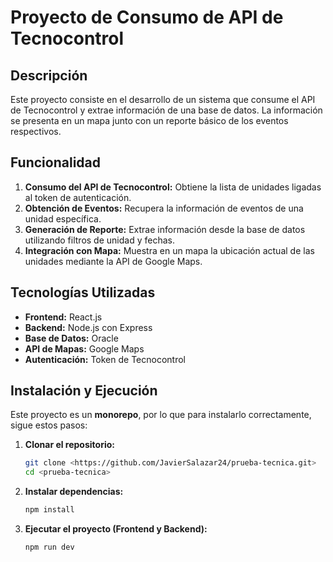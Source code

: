# Proyecto de Consumo de API de Tecnocontrol

## Descripción

Este proyecto consiste en el desarrollo de un sistema que consume el API de Tecnocontrol y extrae información de una base de datos. La información se presenta en un mapa junto con un reporte básico de los eventos respectivos.

## Funcionalidad

1. **Consumo del API de Tecnocontrol:** Obtiene la lista de unidades ligadas al token de autenticación.
2. **Obtención de Eventos:** Recupera la información de eventos de una unidad específica.
3. **Generación de Reporte:** Extrae información desde la base de datos utilizando filtros de unidad y fechas.
4. **Integración con Mapa:** Muestra en un mapa la ubicación actual de las unidades mediante la API de Google Maps.

## Tecnologías Utilizadas

- **Frontend:** React.js
- **Backend:** Node.js con Express
- **Base de Datos:** Oracle
- **API de Mapas:** Google Maps
- **Autenticación:** Token de Tecnocontrol

## Instalación y Ejecución

Este proyecto es un **monorepo**, por lo que para instalarlo correctamente, sigue estos pasos:

1. **Clonar el repositorio:**

   ```sh
   git clone <https://github.com/JavierSalazar24/prueba-tecnica.git>
   cd <prueba-tecnica>
   ```

2. **Instalar dependencias:**

   ```sh
   npm install
   ```

3. **Ejecutar el proyecto (Frontend y Backend):**
   ```sh
   npm run dev
   ```
